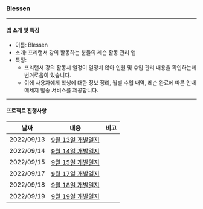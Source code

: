 ### Blessen

------

#### 앱 소개 및 특징

- 이름: Blessen
- 소개: 프리랜서 강의 활동하는 분들의 레슨 활동 관리 앱
- 특징:
  - 프리랜서 강의 활동시 일정이 일정치 않아 인원 및 수입 관리 내용을 확인하는데 번거로움이 있습니다.
  - 이에 사용자에게 학생에 대한 정보 정리, 월별 수입 내역, 레슨 완료에 따른 안내 메세지 발송 서비스를 제공합니다.

------

#### 프로젝트 진행사항

|    날짜    |                             내용                             | 비고 |
| :--------: | :----------------------------------------------------------: | :--: |
| 2022/09/13 | [9월 13일 개발일지](https://inframince.notion.site/2022-09-13-bd317099c67b46d1aaf985557ebff9e8) |      |
| 2022/09/14 | [9월 14일 개발일지](https://inframince.notion.site/2022-09-14-b97fed9efad44b2194f47d1790c94c6c) |      |
| 2022/09/15 | [9월 15일 개발일지](https://inframince.notion.site/2022-09-15-b97fed9efad44b2194f47d1790c94c6c) |      |
| 2022/09/17 | [9월 17일 개발일지](https://inframince.notion.site/2022-09-17-b97fed9efad44b2194f47d1790c94c6c) |      |
| 2022/09/18 | [9월 18일 개발일지](https://inframince.notion.site/2022-09-18-b97fed9efad44b2194f47d1790c94c6c) |      |
| 2022/09/19 | [9월 19일 개발일지](https://inframince.notion.site/2022-09-19-b97fed9efad44b2194f47d1790c94c6c) |      |
